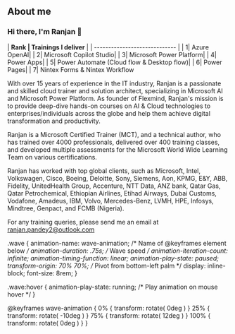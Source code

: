 ## About me

### Hi there, I'm Ranjan <span class="wave">👋</span>

| **Rank | Trainings I deliver** |
| ----------------------------- |
|   1| Azure OpenAI| 
|   2| Microsoft Copilot Studio|
|   3| Microsoft Power Platform|
|   4| Power Apps| 
|   5| Power Automate (Cloud flow & Desktop flow)| 
|   6| Power Pages|
|   7| Nintex Forms & Nintex Workflow

With over 15 years of experience in the IT industry, Ranjan is a passionate and skilled cloud trainer and solution architect, specializing in Microsoft AI and Microsoft Power Platform. As founder of Flexmind, Ranjan's mission is to provide deep-dive hands-on courses on AI & Cloud technologies to enterprises/individuals across the globe and help them achieve digital transformation and productivity.

Ranjan is a Microsoft Certified Trainer (MCT), and a technical author, who has trained over 4000 professionals, delivered over 400 training classes, and developed multiple assessments for the Microsoft World Wide Learning Team on various certifications. 

Ranjan has worked with top global clients, such as Microsoft, Intel, Volkswagen, Cisco, Boeing, Deloitte, Sony, Siemens, Aon, KPMG, E&Y, ABB, Fidelity, UnitedHealth Group, Accenture, NTT Data, ANZ bank, Qatar Gas, Qatar Petrochemical, Ethiopian Airlines, Etihad Airways, Dubai Customs, Vodafone, Amadeus, IBM, Volvo, Mercedes-Benz, LVMH, HPE, Infosys, Mindtree, Genpact, and FCMB (Nigeria).

For any training queries, please send me an email at ranjan.pandey2@outlook.com



.wave {
  animation-name: wave-animation;  /* Name of @keyframes element below */
  animation-duration: .75s;  /* Wave speed */
  animation-iteration-count: infinite;
  animation-timing-function: linear;
  animation-play-state: paused;
  transform-origin: 70% 70%;  /* Pivot from bottom-left palm */
  display: inline-block;
  font-size: 8rem;
}

.wave:hover {
  animation-play-state: running; /* Play animation on mouse hover */
}

@keyframes wave-animation {
  0% { transform: rotate( 0deg ) }
  25% { transform: rotate( -10deg ) }
  75% { transform: rotate( 12deg ) }
  100% { transform: rotate( 0deg ) }
}

